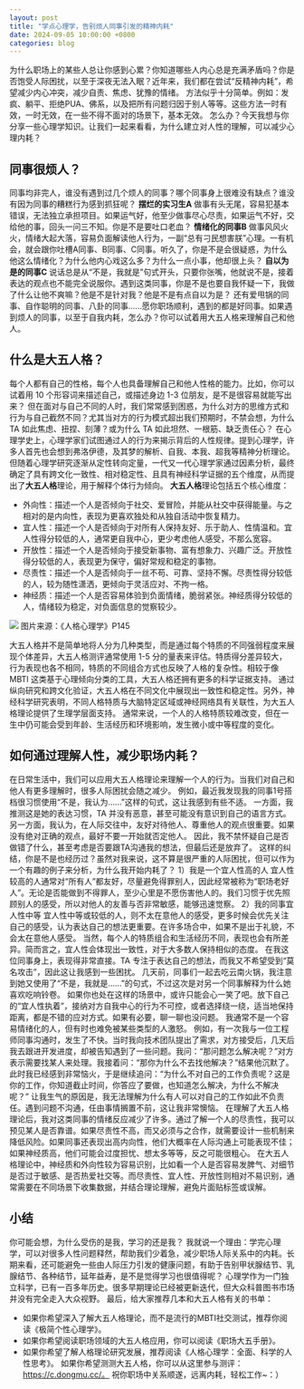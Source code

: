 ```yaml
---
layout: post
title: "学点心理学，告别烦人同事引发的精神内耗"
date: 2024-09-05 10:00:00 +0800
categories: blog
---
```



为什么职场上的某些人总让你感到心累？你知道哪些人内心总是充满矛盾吗？你是否饱受人际困扰，以至于深夜无法入眠？近年来，我们都在尝试“反精神内耗”，希望减少内心冲突，减少自责、焦虑、犹豫的情绪。
方法似乎十分简单。例如：发疯、躺平、拒绝PUA、佛系，以及把所有问题归因于别人等等。这些方法一时有效，一时无效，在一些不得不面对的场景下，基本无效。
怎么办？今天我想与你分享一些心理学知识。让我们一起来看看，为什么建立对人性的理解，可以减少心理内耗？
## 同事很烦人？
同事均非完人，谁没有遇到过几个烦人的同事？哪个同事身上很难没有缺点？谁没有因为同事的糟糕行为感到抓狂呢？
**摆烂的实习生A**
做事有头无尾，容易犯基本错误，无法独立承担项目。如果运气好，他至少做事尽心尽责，如果运气不好，交给他的事，回头一问三不知。你是不是要吐口老血？
**情绪化的同事B**
做事风风火火，情绪大起大落，容易负面解读他人行为，一副“总有刁民想害朕”心理。一有机会，就会跟你吐槽A同事、B同事、C同事。听久了，你是不是会很疑惑，为什么他这么情绪化？为什么他内心戏这么多？为什么一点小事，他却很上头？
**自以为是的同事C**
说话总是从“不是，我就是”句式开头，只要你张嘴，他就说不是，接着表达的观点也不能完全说服你。遇到这类同事，你是不是也要自我怀疑一下，我做了什么让他不爽嘛？他是不是针对我？他是不是有点自以为是？
还有爱甩锅的同事、自作聪明的同事、八卦的同事......愿你职场顺利，遇到的都是好同事。如果遇到烦人的同事，以至于自我内耗，怎么办？你可以试着用大五人格来理解自己和他人。
## 什么是大五人格？
每个人都有自己的性格，每个人也具备理解自己和他人性格的能力。比如，你可以试着用 10 个形容词来描述自己，或描述身边 1-3 位朋友，是不是很容易就能写出来？
但在面对与自己不同的人时，我们常常感到困惑，为什么对方的思维方式和行为与自己截然不同？尤其当对方的行为模式超出我们预期时，不禁会想，为什么 TA 如此焦虑、扭捏、刻薄？或为什么 TA 如此坦然、一根筋、缺乏责任心？
在心理学史上，心理学家们试图通过人的行为来揭示背后的人性规律。提到心理学，许多人首先也会想到弗洛伊德，及其梦的解析、自我、本我、超我等精神分析理论。
但随着心理学研究逐渐从定性转向定量，一代又一代心理学家通过因素分析，最终确定了具有跨文化一致性、相对稳定性、且具有神经科学证据的五个维度，从而提出了**大五人格**理论，用于解释个体行为倾向。
**大五人格**理论包括五个核心维度：
* 外向性：描述一个人是否倾向于社交、爱冒险，并能从社交中获得能量。与之相对的是内向性，表现为更喜欢独处和从独自活动中恢复精力。
* 宜人性：描述一个人是否倾向于对所有人保持友好、乐于助人、性情温和。宜人性得分较低的人，通常更自我中心，更少考虑他人感受，不那么宽容。
* 开放性：描述一个人是否倾向于接受新事物、富有想象力、兴趣广泛。开放性得分较低的人，表现更为保守，偏好常规和稳定的事物。
* 尽责性：描述一个人是否倾向于一丝不苟、可靠、坚持不懈。尽责性得分较低的人，较为随性潇洒，更倾向于灵活应对、不拘一格。
* 神经质：描述一个人是否容易体验到负面情绪，脆弱紧张。神经质得分较低的人，情绪较为稳定，对负面信息的觉察较少。

![](https://static.openmindclub.com/2024-09-10-WechatIMG597.jpg)
图片来源：《人格心理学》P145

大五人格并不是简单地将人分为几种类型，而是通过每个特质的不同强弱程度来展现个体差异，大五人格测评通常使用 1-5 分的量表来评估。特质得分差异较大，行为表现也各不相同，特质的不同组合方式也反映了人格的复杂性。相较于像 MBTI 这类基于心理倾向分类的工具，大五人格还拥有更多的科学证据支持。
通过纵向研究和跨文化验证，大五人格在不同文化中展现出一致性和稳定性。另外，神经科学研究表明，不同人格特质与大脑特定区域或神经网络具有关联性，为大五人格理论提供了生理学层面支持。
通常来说，一个人的人格特质较难改变，但在一生中仍可能会受到年龄、生活经历和环境影响，发生微小或中等程度的变化。
## 如何通过理解人性，减少职场内耗？
在日常生活中，我们可以应用大五人格理论来理解一个人的行为。当我们对自己和他人有更多理解时，很多人际困扰会随之减少。
例如，最近我发现我的同事1号搭档很习惯使用“不是，我认为……”这样的句式，这让我感到有些不适。
一方面，我推测这是她的表达习惯，TA 并没有恶意，甚至可能没有意识到自己的语言方式。另一方面，我认为，在人际交往中，友好对待他人、尊重他人的观点很重要。如果没有绝对正确的观点，最好不要一开始就否定他人。
因此，我不禁怀疑自己是否做错了什么，甚至考虑是否要跟TA沟通我的想法，但最后还是放弃了。
这样的纠结，你是不是也经历过？虽然对我来说，这不算是很严重的人际困扰，但可以作为一个有趣的例子来分析，为什么我开始内耗了？
1）我是一个宜人性高的人
宜人性较高的人通常对“所有人”都友好，尽量避免得罪别人，因此经常被称为“职场老好人”。无论是否能做到不得罪人，至少心里是不愿伤害他人的。我们习惯于优先照顾别人的感受，所以对他人的友善与否非常敏感，能够迅速觉察。
2）我的同事宜人性中等
宜人性中等或较低的人，则不太在意他人的感受，更多时候会优先关注自己的感受，认为表达自己的想法更重要。在许多场合中，如果不是出于礼貌，不会太在意他人感受。
当然，每个人的特质组合和生活经历不同，表现也会有所差异。简而言之，宜人性会体现出一致性，对于大多数人保持相似的态度。
在我这位同事身上，表现得非常直接。TA 专注于表达自己的想法，而我又不希望受到“莫名攻击”，因此这让我感到一些困扰。
几天前，同事们一起去吃云南火锅，我注意到她又使用了“不是，我就是……”的句式，不过这次是对另一个同事解释为什么她喜欢吃响铃卷。
如果你也处在这样的场景中，或许只能会心一笑了吧。放下自己的“宜人性执着”，接纳对方自我中心的行为不可控，或者选择绕一绕，适当地保持距离，都是不错的应对方式。如果有必要，聊一聊也没问题。
我通常不是一个容易情绪化的人，但有时也难免被某些类型的人激怒。
例如，有一次我与一位工程师同事沟通时，发生了不快。当时我向技术团队提出了需求，对方接受后，几天后我去跟进开发进度，却被告知遇到了一些问题。我问：“那问题怎么解决呢？”对方表示需要找某人来处理。我接着问：“那你为什么不去找他解决？”结果他沉默了。
此时我已经感到非常恼火，于是继续追问：“为什么不对自己的工作负责呢？这是你的工作，你知道截止时间，你答应了要做，也知道怎么解决，为什么不解决呢？”
让我生气的原因是，我无法理解为什么有人可以对自己的工作如此不负责任。遇到问题不沟通，任由事情搁置不前，这让我非常懊恼。
在理解了大五人格理论后，我对这类同事的情绪反应减少了许多。通过了解一个人的尽责性，我可以预见某人是否靠谱。如果尽责性不高，而又必须与之合作，就需要设计一些机制来降低风险。如果同事还表现出高内向性，他们大概率在人际沟通上可能表现不佳；如果神经质高，他们可能会过度担忧、想太多等等，反之可能很粗心。
在大五人格理论中，神经质和外向性较为容易识别，比如看一个人是否容易发脾气、对细节是否过于敏感、是否热爱社交等。而尽责性、宜人性、开放性则相对不易识别，通常需要在不同场景下收集数据，并结合理论理解，避免片面贴标签或误解。
## 小结
你可能会想，为什么受伤的是我，学习的还是我？
我就说一个理由：学完心理学，可以对很多人性问题释然，帮助我们少着急，减少职场人际关系中的内耗。长期来看，还可能避免一些由人际压力引发的健康问题，有助于告别甲状腺结节、乳腺结节、各种结节，延年益寿，是不是觉得学习也很值得呢？
心理学作为一门独立科学，已有一百多年历史。很多早期理论已经被更新迭代，但大众科普图书市场并没有完全走入大众视野。
最后，给大家推荐几本和大五人格有关的书单：
* 如果你希望深入了解大五人格理论，而不是流行的MBTI社交测试，推荐你阅读《极简个性心理学》。
* 如果你希望阅读职场领域的大五人格应用，你可以阅读《职场大五手册》。
* 如果你希望了解人格理论研究发展，推荐阅读《人格心理学：全面、科学的人性思考》。
如果你希望测测大五人格，你可以从这里参与测评：https://c.dongmu.cc/。
祝你职场中关系顺遂，远离内耗，轻松工作~：）

